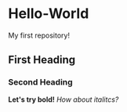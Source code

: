 # Hello-World
My first repository!
## First Heading
### Second Heading
**Let's try bold!**
*How about italitcs?*
